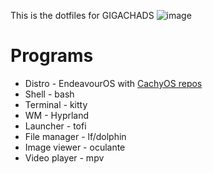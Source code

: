 This is the dotfiles for GIGACHADS
![image](https://github.com/user-attachments/assets/1effbaf1-3585-4884-8189-b72af41dcfe7)

# Programs
- Distro - EndeavourOS with [CachyOS repos](https://wiki.cachyos.org/features/optimized_repos/)
- Shell - bash
- Terminal - kitty
- WM - Hyprland
- Launcher - tofi
- File manager - lf/dolphin
- Image viewer - oculante
- Video player - mpv
